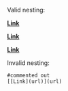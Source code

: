 Valid nesting:

**[Link](url)**

[**Link**](url)

**[**Link**](url)**

Invalid nesting:

    #commented out
    [[Link](url)](url)